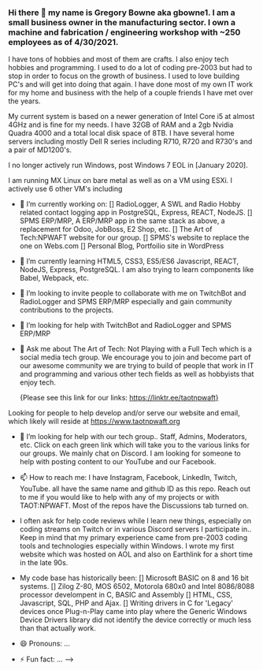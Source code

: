 ### Hi there 👋 my name is Gregory Bowne aka gbowne1.  I am a small business owner in the manufacturing sector.  I own a machine and fabrication / engineering workshop with ~250 employees as of 4/30/2021.

I have tons of hobbies and most of them are crafts.  I also enjoy tech hobbies and programming.  I used to do a lot of coding pre-2003 but had to stop in order to focus on the growth of business. I used to love building PC's and will get into doing that again.  I have done most of my own IT work for my home and business with the help of a couple friends I have met over the years.

My current system is based on a newer generation of Intel Core i5 at almost 4GHz and is fine for my needs.  I have 32GB of RAM and a 2gb Nvidia Quadra 4000 and a total local disk space of 8TB. I have several home servers including mostly Dell R series including R710, R720 and R730's and a pair of MD1200's.

I no longer actively run Windows, post Windows 7 EOL in [January 2020].

I am running MX Linux on bare metal as well as on a VM using ESXi. I actively use 6 other VM's including 

- 🔭 I’m currently working on:
  [] RadioLogger, A SWL and Radio Hobby related contact logging app in PostgreSQL, Express, REACT, NodeJS.
  [] SPMS ERP/MRP, A ERP/MRP app in the same stack as above, a replacement for Odoo, JobBoss, E2 Shop, etc.
  [] The Art of Tech:NPWAFT website for our group.
  [] SPMS's website to replace the one on Webs.com 
  [] Personal Blog, Portfoilio site in WordPress
  
- 🌱 I’m currently learning HTML5, CSS3, ES5/ES6 Javascript, REACT, NodeJS, Express, PostgreSQL.  I am also trying to learn components like Babel, Webpack, etc.
     
- 👯 I’m looking to invite people to collaborate with me on TwitchBot and RadioLogger and SPMS ERP/MRP especially and gain community contributions to the projects.

- 🤔 I’m looking for help with TwitchBot and RadioLogger and SPMS ERP/MRP

- 💬 Ask me about The Art of Tech: Not Playing with a Full Tech which is a social media tech group.  We encourage you to join and become part of our awesome community we are trying to build of people that work in IT and programming and various other tech fields as well as hobbyists that enjoy tech.
 
    {Please see this link for our links: https://linktr.ee/taotnpwaft}
 
Looking for people to help develop and/or serve our website and email, which likely will reside at https://www.taotnpwaft.org
    
- 🤔 I’m looking for help with our tech group..  Staff, Admins, Moderators, etc.  Click on each green link which will take you to the various links for our groups.  We mainly chat on Discord.  I am looking for someone to help with posting content to our YouTube and our Facebook.   
    
- 📫 How to reach me: I have Instagram, Facebook, LinkedIn, Twitch, YouTube. all have the same name and github ID as this repo.  Reach out to me if you would like to help with any of my projects or with TAOT:NPWAFT.  Most of the repos have the Discussions tab turned on.

- I often ask for help code reviews while I learn new things, especially on coding streams on Twitch or in various Discord servers I participate in..  Keep in mind that my primary experience came from pre-2003 coding tools and technologies especially within Windows.  I wrote my first website which was hosted on AOL and also on Earthlink for a short time in the late 90s.

- My code base has historically been:
  [] Microsoft BASIC on 8 and 16 bit systems.
  [] Zilog Z-80, MOS 6502, Motorola 680x0 and Intel 8086/8088 processor develompent in C, BASIC and Assembly
  [] HTML, CSS, Javascript, SQL, PHP and Ajax.
  [] Writing drivers in C for 'Legacy' devices once Plug-n-Play came into play where the Generic Windows Device Drivers library did not identify the device correctly or much less than that actually work.
  

-  😄 Pronouns: ...

- ⚡ Fun fact: ...
-->
